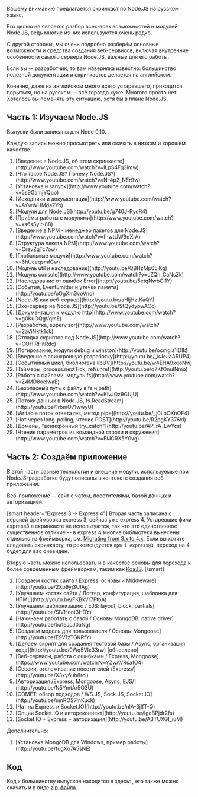 
Вашему вниманию предлагается скринкаст по Node.JS на русском языке.

Его целью не является разбор всех-всех возможностей и модулей Node.JS, ведь многие из них используются очень редко.

С другой стороны, мы очень подробно разберём основные возможности и средства создания веб-сервисов,
включая внутренние особенности самого сервера Node.JS, важные для его работы.

Если вы -- разработчик, то вам наверняка известно: большинство полезной документации и скринкастов делается на английском.

Конечно, даже на английском много всего устаревшего, приходится порыться, но на русском -- всё гораздо хуже.
Многого просто нет. Хотелось бы поменять эту ситуацию, хотя бы в плане Node.JS.

## Часть 1: Изучаем Node.JS

Выпуски были записаны для Node 0.10.

Каждую запись можно просмотреть или скачать в низком и хорошем качестве.

<div class="lessons-list lessons-list_screencast">
<ol class="lessons-list__lessons">
<li class="lessons-list__lesson" data-mnemo="intro-1-about">[Введение в Node.JS, об этом скринкасте](http://www.youtube.com/watch?v=ILpS4Fq3lmw)</li>
<li class="lessons-list__lesson" data-mnemo="intro-2-whatisnode">[Что такое Node.JS? Почему Node.JS?](http://www.youtube.com/watch?v=N-4p2_NEr9w)</li>
<li class="lessons-list__lesson" data-mnemo="intro-3-install">[Установка и запуск](http://www.youtube.com/watch?v=5s9GamjYQpo)</li>
<li class="lessons-list__lesson lessons-list__lesson_section-end" data-mnemo="intro-4-docs">[Исходники и документация](http://www.youtube.com/watch?v=AYwWHMda7Yo)</li>

<li class="lessons-list__lesson" data-mnemo="modules-1-intro">[Модули для Node.JS](http://youtu.be/g740J-RyoR4)</li>
<li class="lessons-list__lesson lessons-list__lesson_section-end" data-mnemo="modules-2-module">[Приёмы работы с модулями](http://www.youtube.com/watch?v=xs6sSylr-88)</li>

<li class="lessons-list__lesson" data-mnemo="npm-1-intro">[Введение в NPM - менеджер пакетов для Node.JS](http://www.youtube.com/watch?v=fhwtUW9dXrA)</li>
<li class="lessons-list__lesson" data-mnemo="npm-2-package">[Структура пакета NPM](http://www.youtube.com/watch?v=CrevZgTc7ow)</li>
<li class="lessons-list__lesson lessons-list__lesson_section-end" data-mnemo="npm-3-global">[Глобальные модули](http://www.youtube.com/watch?v=6hUceqsmfCw)</li>

<li class="lessons-list__lesson" data-mnemo="top-1-util">[Модуль util и наследование](http://youtu.be/QBHzMp65iKg)</li>
<li class="lessons-list__lesson" data-mnemo="top-2-console">[Модуль console](http://www.youtube.com/watch?v=cZQn_CaNsZk)</li>
<li class="lessons-list__lesson" data-mnemo="top-3-inherit-error">[Наследование от ошибок Error](http://youtu.be/5etqNwbCl1Y)</li>
<li class="lessons-list__lesson lessons-list__lesson_section-end" data-mnemo="top-4-eventemitter">[События, EventEmitter и утечки памяти](http://youtu.be/oOgXm3voVno)</li>

<li class="lessons-list__lesson" data-mnemo="server-1-intro">[Node.JS как веб-сервер](http://youtu.be/aHljHztKaQY)</li>
<li class="lessons-list__lesson" data-mnemo="server-2-echo">[Эхо-сервер на Node.JS](http://youtu.be/StQydypwACc)</li>
<li class="lessons-list__lesson lessons-list__lesson_section-end" data-mnemo="server-3-docs">[Документация к модулю http](http://www.youtube.com/watch?v=g0KuOQgVqmE)</li>

<li class="lessons-list__lesson" data-mnemo="dev-1-supervisor">[Разработка, supervisor](http://www.youtube.com/watch?v=2aViNktk1ck)</li>
<li class="lessons-list__lesson" data-mnemo="dev-2-debug">[Отладка скриптов под Node.JS](http://www.youtube.com/watch?v=COHIRHitRdc)</li>
<li class="lessons-list__lesson lessons-list__lesson_section-end" data-mnemo="dev-3-log">[Логирование, модули debug и winston](http://youtu.be/ocmgia1lDIk)</li>

<li class="lessons-list__lesson" data-mnemo="event-loop-1-async">[Введение в асинхронную разработку](http://youtu.be/_kJeJaARUP4)</li>
<li class="lessons-list__lesson" data-mnemo="event-loop-2-inside">[Событийный цикл, библиотека libUV](http://youtu.be/w4EHA9xqoNw)</li>
<li class="lessons-list__lesson lessons-list__lesson_section-end" data-mnemo="event-loop-3-timers">[Таймеры, process.nextTick, ref/unref](http://youtu.be/q7KfOnuINmo)</li>

<li class="lessons-list__lesson" data-mnemo="fs-1-fs">[Работа с файлами, модуль fs](http://www.youtube.com/watch?v=Z4MD8ocIwaE)</li>
<li class="lessons-list__lesson lessons-list__lesson_section-end" data-mnemo="fs-2-path">[Безопасный путь к файлу в fs и path](http://www.youtube.com/watch?v=KlvJOz9GUjU)</li>

<li class="lessons-list__lesson" data-mnemo="streams-1-readable">[Потоки данных в Node.JS, fs.ReadStream](http://youtu.be/1rbmO71wwyU)</li>
<li class="lessons-list__lesson lessons-list__lesson_section-end" data-mnemo="streams-2-net">[Writable поток ответа res, метод pipe](http://youtu.be/_j0LoOXnOF4)</li>

<li class="lessons-list__lesson lessons-list__lesson_section-end" data-mnemo="long-poll-chat">[Чат через long-polling, чтение POST](http://youtu.be/R2pgKY376xI)</li>

<li class="lessons-list__lesson lessons-list__lesson_section-end" data-mnemo="domain">[Домены, "асинхронный try..catch"](http://youtu.be/AP_rA_LwYcs)</li>

<li class="lessons-list__lesson" data-mnemo="process-params">[Чтение параметров из командной строки и окружения](http://www.youtube.com/watch?v=FlJCRX5Y0vg)</li>
</ol>
</div>

## Часть 2: Создаём приложение

В этой части разные технологии и внешние модули, используемые при NodeJS-разработке будут описаны в контексте создания веб-приложения.

Веб-приложение -- сайт с чатом, посетителями, базой данных и авторизацией.

[smart header="Express 3 -> Express 4"]
Вторая часть записана с версией фреймворка express 3, сейчас уже express 4.
Устаревшие фичи express3 в скринкасте не используются, так что это единственное существенное отличие -- в express 4 многие библиотеки вынесены отдельно из фреймворка, см. [Migrating from 3.x to 4.x](https://github.com/visionmedia/express/wiki/Migrating-from-3.x-to-4.x).
Если вы хотите следовать скринкасту, то рекомендуется `npm i express@3`, переход на 4 будет для вас очевиден.

Вторую часть можно использовать и в качестве основы для перехода к более современным фреймворкам, таким как [KoaJS](http://koajs.com).
[/smart]

<no-typography>
<div class="lessons-list lessons-list_screencast">
<ol class="lessons-list__lessons">
<li class="lessons-list__lesson" data-mnemo="chat-1">[Создаём костяк сайта / Express: основы и Middleware](http://youtu.be/2Xp9yj3UIAg)</li>
<li class="lessons-list__lesson" data-mnemo="chat-2">[Улучшаем костяк сайта / Логгер, конфигурация, шаблонка для HTML](http://youtu.be/FKBkVr7FtbA)</li>
<li class="lessons-list__lesson" data-mnemo="chat-3">[Улучшаем шаблонизацию / EJS: layout, block, partials](http://youtu.be/SIVHont3HDY)</li>
<li class="lessons-list__lesson" data-mnemo="chat-4">[Начинаем работать с базой / Основы MongoDB, native driver](http://youtu.be/5a1eJcJ0aNg)</li>
<li class="lessons-list__lesson" data-mnemo="chat-5">[Создаём модель для пользователя / Основы Mongoose](http://youtu.be/E9V1zTGKRfY)</li>
<li class="lessons-list__lesson" data-mnemo="chat-6">[Делаем скрипт для создания тестовой базы / Async, организация кода](http://youtu.be/0Wq5VIx33rw) [обновлено]</li>
<li class="lessons-list__lesson" data-mnemo="chat-7">[Веб-сервисы, работа с ошибками / Express, Mongoose](https://www.youtube.com/watch?v=YZwAVRsa1O4)</li>
<li class="lessons-list__lesson" data-mnemo="chat-8">[Сессии, отслеживание посетителей /Express/](http://youtu.be/X3xy6uh8rcI)</li>
<li class="lessons-list__lesson" data-mnemo="chat-9">[Авторизация /Express, Mongoose, Async, EJS/](http://youtu.be/N5YmtAr5O3U)</li>
<li class="lessons-list__lesson" data-mnemo="chat-10">[COMET: обзор подходов / WS.JS, Sock.JS, Socket.IO](http://youtu.be/mnROS7mKuck)</li>
<li class="lessons-list__lesson" data-mnemo="chat-11">[Чат на Express и Socket.IO](http://youtu.be/nlA-3jIfT-Q)</li>
<li class="lessons-list__lesson" data-mnemo="chat-12">[Опции Socket.IO и автореконнект](http://youtu.be/IgcBPjdr2fs)</li>
<li class="lessons-list__lesson" data-mnemo="chat-13">[Socket.IO + Express + авторизация](http://youtu.be/A3TUXGI_iuM)</li>
</ol>
</div>
</no-typography>

Дополнительно:

<no-typography>
<div class="lessons-list lessons-list_screencast">
<ol class="lessons-list__lessons">
<li class="lessons-list__lesson" data-mnemo="mongo-install">[Установка MongoDB для Windows, пример работы](http://youtu.be/fugXo7A5sNE)</li>
</ol>
</div>
</no-typography>

## Код

Код к большинству выпусков находится в здесь: [](https://github.com/iliakan/nodejs-screencast), его также можно скачать и в виде [zip-файла](https://github.com/iliakan/nodejs-screencast/archive/master.zip).

